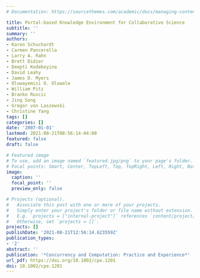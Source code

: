 ```yaml
---
# Documentation: https://sourcethemes.com/academic/docs/managing-content/

title: Portal-based Knowledge Environment for Collaborative Science
subtitle: ''
summary: ''
authors:
- Karen Schuchardt
- Carmen Pancerella
- Larry A. Rahn
- Brett Didier
- Deepti Kodeboyina
- David Leahy
- James D. Myers
- Oluwayemisi O. Oluwole
- William Pitz
- Branko Ruscic
- Jing Song
- Gregor von Laszewski
- Christine Yang
tags: []
categories: []
date: '2007-01-01'
lastmod: 2021-08-21T08:56:14-04:00
featured: false
draft: false

# Featured image
# To use, add an image named `featured.jpg/png` to your page's folder.
# Focal points: Smart, Center, TopLeft, Top, TopRight, Left, Right, BottomLeft, Bottom, BottomRight.
image:
  caption: ''
  focal_point: ''
  preview_only: false

# Projects (optional).
#   Associate this post with one or more of your projects.
#   Simply enter your project's folder or file name without extension.
#   E.g. `projects = ["internal-project"]` references `content/project/deep-learning/index.md`.
#   Otherwise, set `projects = []`.
projects: []
publishDate: '2021-08-21T12:56:14.623559Z'
publication_types:
- '2'
abstract: ''
publication: '*Concurrency and Computation: Practice and Experience*'
url_pdf: https://doi.org/10.1002/cpe.1201
doi: 10.1002/cpe.1201
---
```

